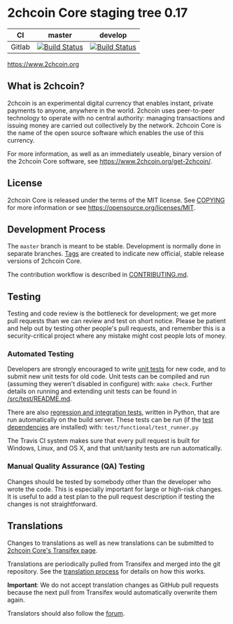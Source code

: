 2chcoin Core staging tree 0.17
===========================

|CI|master|develop|
|-|-|-|
|Gitlab|[![Build Status](https://gitlab.com/2chcoinpay/2chcoin/badges/master/pipeline.svg)](https://gitlab.com/2chcoinpay/2chcoin/-/tree/master)|[![Build Status](https://gitlab.com/2chcoinpay/2chcoin/badges/develop/pipeline.svg)](https://gitlab.com/2chcoinpay/2chcoin/-/tree/develop)|

https://www.2chcoin.org


What is 2chcoin?
-------------

2chcoin is an experimental digital currency that enables instant, private
payments to anyone, anywhere in the world. 2chcoin uses peer-to-peer technology
to operate with no central authority: managing transactions and issuing money
are carried out collectively by the network. 2chcoin Core is the name of the open
source software which enables the use of this currency.

For more information, as well as an immediately useable, binary version of
the 2chcoin Core software, see https://www.2chcoin.org/get-2chcoin/.


License
-------

2chcoin Core is released under the terms of the MIT license. See [COPYING](COPYING) for more
information or see https://opensource.org/licenses/MIT.

Development Process
-------------------

The `master` branch is meant to be stable. Development is normally done in separate branches.
[Tags](https://github.com/2chcoinpay/2chcoin/tags) are created to indicate new official,
stable release versions of 2chcoin Core.

The contribution workflow is described in [CONTRIBUTING.md](CONTRIBUTING.md).

Testing
-------

Testing and code review is the bottleneck for development; we get more pull
requests than we can review and test on short notice. Please be patient and help out by testing
other people's pull requests, and remember this is a security-critical project where any mistake might cost people
lots of money.

### Automated Testing

Developers are strongly encouraged to write [unit tests](src/test/README.md) for new code, and to
submit new unit tests for old code. Unit tests can be compiled and run
(assuming they weren't disabled in configure) with: `make check`. Further details on running
and extending unit tests can be found in [/src/test/README.md](/src/test/README.md).

There are also [regression and integration tests](/test), written
in Python, that are run automatically on the build server.
These tests can be run (if the [test dependencies](/test) are installed) with: `test/functional/test_runner.py`

The Travis CI system makes sure that every pull request is built for Windows, Linux, and OS X, and that unit/sanity tests are run automatically.

### Manual Quality Assurance (QA) Testing

Changes should be tested by somebody other than the developer who wrote the
code. This is especially important for large or high-risk changes. It is useful
to add a test plan to the pull request description if testing the changes is
not straightforward.

Translations
------------

Changes to translations as well as new translations can be submitted to
[2chcoin Core's Transifex page](https://www.transifex.com/projects/p/2chcoin/).

Translations are periodically pulled from Transifex and merged into the git repository. See the
[translation process](doc/translation_process.md) for details on how this works.

**Important**: We do not accept translation changes as GitHub pull requests because the next
pull from Transifex would automatically overwrite them again.

Translators should also follow the [forum](https://www.2chcoin.org/forum/topic/2chcoin-worldwide-collaboration.88/).
